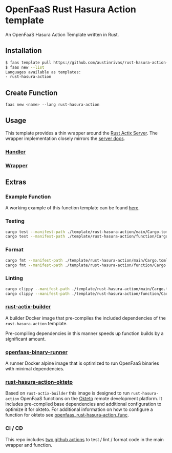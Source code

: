 OpenFaaS Rust Hasura Action template
=============================================

An OpenFaaS Hasura Action Template written in Rust.

## Installation

```sh
$ faas template pull https://github.com/austinrivas/rust-hasura-action-template
$ faas new --list
Languages available as templates:
- rust-hasura-action
```

## Create Function

```sh
faas new <name> --lang rust-hasura-action
```

## Usage

This template provides a thin wrapper around the [Rust Actix Server](https://actix.rs/). The wrapper implementation closely mirrors the [server docs](https://actix.rs/docs/server/).

### [Handler](template/rust-hasura-action/function/src/lib.rs)
### [Wrapper](template/rust-hasura-action/main/src/main.rs)

## Extras

### Example Function

A working example of this function template can be found [here](https://github.com/austinrivas/openfaas_rust-hasura-action_func).

### Testing

```sh
cargo test --manifest-path ./template/rust-hasura-action/main/Cargo.toml
cargo test --manifest-path ./template/rust-hasura-action/function/Cargo.toml
```

### Format

```sh
cargo fmt --manifest-path ./template/rust-hasura-action/main/Cargo.toml
cargo fmt --manifest-path ./template/rust-hasura-action/function/Cargo.toml
```

### Linting

```sh
cargo clippy --manifest-path ./template/rust-hasura-action/main/Cargo.toml
cargo clippy --manifest-path ./template/rust-hasura-action/function/Cargo.toml
```

### [rust-actix-builder](https://hub.docker.com/r/austinrivas/rust-actix-builder/dockerfile)

A builder Docker image that pre-compiles the included dependencies of the `rust-hasura-action` template.

Pre-compiling dependencies in this manner speeds up function builds by a significant amount.

### [openfaas-binary-runner](https://hub.docker.com/r/austinrivas/openfaas-binary-runner/dockerfile)

A runner Docker alpine image that is optimized to run OpenFaaS binaries with minimal dependencies.

### [rust-hasura-action-okteto](https://hub.docker.com/r/austinrivas/rust-hasura-action-okteto/dockerfile)

Based on `rust-actix-builder` this image is designed to run `rust-hasura-action` OpenFaaS functions on the [Okteto](https://okteto.com/) remote development platform. It includes pre-compiled base dependencies and additional configuration to optimize it for okteto. For additional information on how to configure a function for okteto see [openfaas_rust-hasura-action_func](https://github.com/austinrivas/openfaas_rust-hasura-action_func).

### CI / CD

This repo includes [two github actions](.github/workflows) to test / lint / format code in the main wrapper and function.

